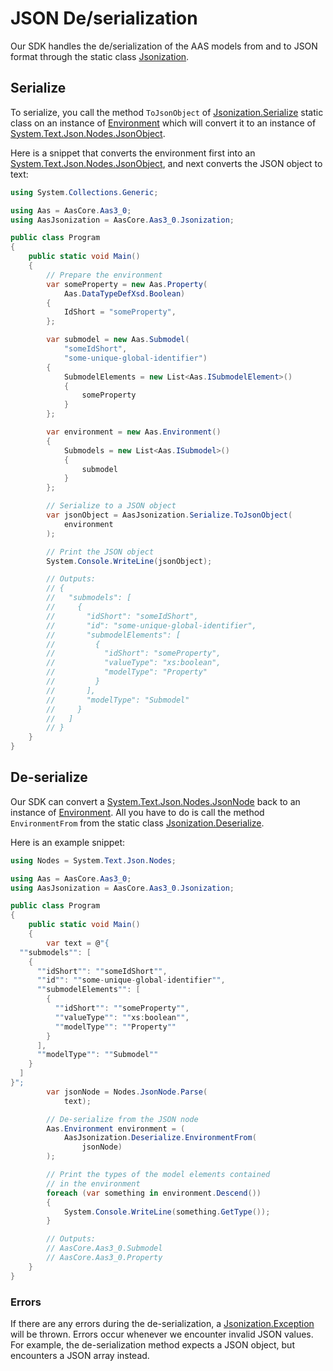 # JSON De/serialization

Our SDK handles the de/serialization of the AAS models from and to JSON format through the static class [Jsonization].

[Jsonization]: ../api/AasCore.Aas3_0.Jsonization.yml

## Serialize

To serialize, you call the method `ToJsonObject` of [Jsonization.Serialize] static class on an instance of [Environment] which will convert it to an instance of [System.Text.Json.Nodes.JsonObject].

[Jsonization.Serialize]: ../api/AasCore.Aas3_0.Jsonization.Serialize.yml
[Environment]: ../api/AasCore.Aas3_0.Environment.yml
[System.Text.Json.Nodes.JsonObject]: https://docs.microsoft.com/en-us/dotnet/api/system.text.json.nodes.jsonobject

Here is a snippet that converts the environment first into an [System.Text.Json.Nodes.JsonObject], and next converts the JSON object to text:

```cs
using System.Collections.Generic;

using Aas = AasCore.Aas3_0;
using AasJsonization = AasCore.Aas3_0.Jsonization;

public class Program
{
    public static void Main()
    {
        // Prepare the environment
        var someProperty = new Aas.Property(
            Aas.DataTypeDefXsd.Boolean)
        {
            IdShort = "someProperty",
        };

        var submodel = new Aas.Submodel(
            "someIdShort",
            "some-unique-global-identifier")
        {
            SubmodelElements = new List<Aas.ISubmodelElement>()
            {
                someProperty
            }
        };

        var environment = new Aas.Environment()
        {
            Submodels = new List<Aas.ISubmodel>()
            {
                submodel
            }
        };

        // Serialize to a JSON object
        var jsonObject = AasJsonization.Serialize.ToJsonObject(
            environment
        );

        // Print the JSON object
        System.Console.WriteLine(jsonObject);

        // Outputs:
        // {
        //   "submodels": [
        //     {
        //       "idShort": "someIdShort",
        //       "id": "some-unique-global-identifier",
        //       "submodelElements": [
        //         {
        //           "idShort": "someProperty",
        //           "valueType": "xs:boolean",
        //           "modelType": "Property"
        //         }
        //       ],
        //       "modelType": "Submodel"
        //     }
        //   ]
        // }
    }
}
```

## De-serialize

Our SDK can convert a [System.Text.Json.Nodes.JsonNode] back to an instance of [Environment].
All you have to do is call the method `EnvironmentFrom` from the static class [Jsonization.Deserialize].

[System.Text.Json.Nodes.JsonNode]: https://docs.microsoft.com/en-us/dotnet/api/system.text.json.nodes.jsonnode
[Environment]: ../api/AasCore.Aas3_0.Environment.yml
[Jsonization.Deserialize]: ../api/AasCore.Aas3_0.Jsonization.Deserialize.yml

Here is an example snippet:

```cs
using Nodes = System.Text.Json.Nodes;

using Aas = AasCore.Aas3_0;
using AasJsonization = AasCore.Aas3_0.Jsonization;

public class Program
{
    public static void Main()
    {
        var text = @"{
  ""submodels"": [
    {
      ""idShort"": ""someIdShort"",
      ""id"": ""some-unique-global-identifier"",
      ""submodelElements"": [
        {
          ""idShort"": ""someProperty"",
          ""valueType"": ""xs:boolean"",
          ""modelType"": ""Property""
        }
      ],
      ""modelType"": ""Submodel""
    }
  ]
}";
        var jsonNode = Nodes.JsonNode.Parse(
            text);

        // De-serialize from the JSON node
        Aas.Environment environment = (
            AasJsonization.Deserialize.EnvironmentFrom(
                jsonNode)
        );

        // Print the types of the model elements contained
        // in the environment
        foreach (var something in environment.Descend())
        {
            System.Console.WriteLine(something.GetType());
        }

        // Outputs:
        // AasCore.Aas3_0.Submodel
        // AasCore.Aas3_0.Property
    }
}
```

### Errors

If there are any errors during the de-serialization, a [Jsonization.Exception] will be thrown.
Errors occur whenever we encounter invalid JSON values.
For example, the de-serialization method expects a JSON object, but encounters a JSON array instead.

[Jsonization.Exception]: ../api/AasCore.Aas3_0.Jsonization.Exception.yml
